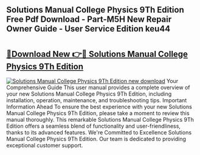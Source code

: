 ## Solutions Manual College Physics 9Th Edition Free Pdf Download - Part-M5H New Repair Owner Guide - User Service Edition keu44

# <h2><a href="http://bc49922.oget.top/?id=Solutions+Manual+College+Physics+9Th+Edition">🔗Download New 👉🔴 Solutions Manual College Physics 9Th Edition</a></h2>

[![Solutions Manual College Physics 9Th Edition new download](https://i.imgur.com/5g1atiW.png)](http://bc49922.oget.top/?id=Solutions+Manual+College+Physics+9Th+Edition)
Your Comprehensive Guide This user manual provides a complete overview of your new Solutions Manual College Physics 9Th Edition, including installation, operation, maintenance, and troubleshooting tips. Important Information Ahead To ensure the best experience with your new Solutions Manual College Physics 9Th Edition, please take a moment to review this manual thoroughly. This remarkable Solutions Manual College Physics 9Th Edition offers a seamless blend of functionality and user-friendliness, thanks to its advanced features. We're Committed to Excellence Solutions Manual College Physics 9Th Edition. Our team is dedicated to providing exceptional customer support.

